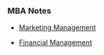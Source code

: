 ### MBA Notes ###

- [Marketing Management](./marketing_management/readme.md)

- [Financial Management](./financial_management/readme.md)